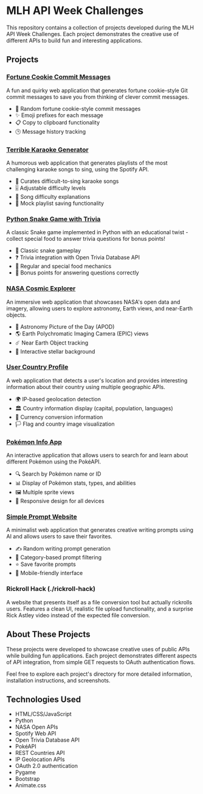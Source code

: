 # MLH API Week Challenges

This repository contains a collection of projects developed during the MLH API Week Challenges. Each project demonstrates the creative use of different APIs to build fun and interesting applications.

## Projects

### [Fortune Cookie Commit Messages](./useless-hack)

A fun and quirky web application that generates fortune cookie-style Git commit messages to save you from thinking of clever commit messages.

- 🔮 Random fortune cookie-style commit messages
- ✨ Emoji prefixes for each message
- 📋 Copy to clipboard functionality
- 🕒 Message history tracking

### [Terrible Karaoke Generator](./spotify-hack)

A humorous web application that generates playlists of the most challenging karaoke songs to sing, using the Spotify API.

- 🎤 Curates difficult-to-sing karaoke songs
- 🎚️ Adjustable difficulty levels
- 🎵 Song difficulty explanations
- 💾 Mock playlist saving functionality

### [Python Snake Game with Trivia](./snake-game)

A classic Snake game implemented in Python with an educational twist - collect special food to answer trivia questions for bonus points!

- 🐍 Classic snake gameplay
- ❓ Trivia integration with Open Trivia Database API
- 🍎 Regular and special food mechanics
- 🧠 Bonus points for answering questions correctly

### [NASA Cosmic Explorer](./nasa-out-of-this-world)

An immersive web application that showcases NASA's open data and imagery, allowing users to explore astronomy, Earth views, and near-Earth objects.

- 🌌 Astronomy Picture of the Day (APOD)
- 🌎 Earth Polychromatic Imaging Camera (EPIC) views
- ☄️ Near Earth Object tracking
- 🌠 Interactive stellar background

### [User Country Profile](./user-country-profile)

A web application that detects a user's location and provides interesting information about their country using multiple geographic APIs.

- 🌍 IP-based geolocation detection
- 🏛️ Country information display (capital, population, languages)
- 💱 Currency conversion information
- 🏳️ Flag and country image visualization

### [Pokémon Info App](./pokemon-info-app)

An interactive application that allows users to search for and learn about different Pokémon using the PokéAPI.

- 🔍 Search by Pokémon name or ID
- 📊 Display of Pokémon stats, types, and abilities
- 🖼️ Multiple sprite views
- 📱 Responsive design for all devices

### [Simple Prompt Website](./simple-prompt-website)

A minimalist web application that generates creative writing prompts using AI and allows users to save their favorites.

- ✍️ Random writing prompt generation
- 🔄 Category-based prompt filtering
- ⭐ Save favorite prompts
- 📱 Mobile-friendly interface

### Rickroll Hack (./rickroll-hack)
A website that presents itself as a file conversion tool but actually rickrolls users. Features a clean UI, realistic file upload functionality, and a surprise Rick Astley video instead of the expected file conversion.


## About These Projects

These projects were developed to showcase creative uses of public APIs while building fun applications. Each project demonstrates different aspects of API integration, from simple GET requests to OAuth authentication flows.

Feel free to explore each project's directory for more detailed information, installation instructions, and screenshots.

## Technologies Used

- HTML/CSS/JavaScript
- Python
- NASA Open APIs
- Spotify Web API
- Open Trivia Database API
- PokéAPI
- REST Countries API
- IP Geolocation APIs
- OAuth 2.0 authentication
- Pygame
- Bootstrap
- Animate.css
